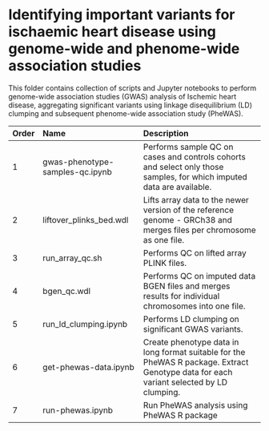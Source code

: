 # Identifying important variants for ischaemic heart disease using genome-wide and phenome-wide association studies


This folder contains collection of scripts and Jupyter notebooks to perform genome-wide association studies (GWAS) analysis of Ischemic heart disease, aggregating significant variants using linkage disequilibrium (LD) clumping and subsequent phenome-wide association study (PheWAS).


|Order| Name          | Description   |
|:----|:------------- |:-------------|
|1 | gwas-phenotype-samples-qc.ipynb      | Performs sample QC on cases and controls cohorts and select only those samples, for which imputed data are available.|
|2 | liftover_plinks_bed.wdl| Lifts array data to the newer version of the reference genome - GRCh38 and merges files per chromosome as one file.|
|3 | run_array_qc.sh | Performs QC on lifted array PLINK files. |
|4 | bgen_qc.wdl  | Performs QC on imputed data BGEN files and merges results for individual chromosomes into one file.   |
|5 | run_ld_clumping.ipynb  | Performs LD clumping on significant GWAS variants.  |
|6 | get-phewas-data.ipynb   | Create phenotype data in long format suitable for the PheWAS R package. Extract Genotype data for each variant selected by LD clumping.   |
|7 | run-phewas.ipynb  | Run PheWAS analysis using PheWAS R package   |

